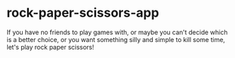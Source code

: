 # rock-paper-scissors-app
If you have no friends to play games with, or maybe you can't decide which is a better choice, or you want something silly and simple to kill some time, let's play rock paper scissors!
